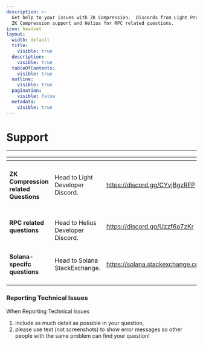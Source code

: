 ```yaml
---
description: >-
  Get help to your issues with ZK Compression.  Discords from Light Protocol for
  ZK Compression support and Helius for RPC related questions.
icon: headset
layout:
  width: default
  title:
    visible: true
  description:
    visible: true
  tableOfContents:
    visible: true
  outline:
    visible: true
  pagination:
    visible: false
  metadata:
    visible: true
---
```


# Support

***

<table data-view="cards"><thead><tr><th></th><th></th><th data-hidden data-card-target data-type="content-ref"></th></tr></thead><tbody><tr><td><h4>ZK Compression related Questions</h4></td><td>Head to Light Developer Discord.</td><td><a href="https://discord.gg/CYvjBgzRFP">https://discord.gg/CYvjBgzRFP</a></td></tr><tr><td><h4>RPC related questions</h4></td><td><br>Head to Helius Developer Discord.</td><td><a href="https://discord.gg/Uzzf6a7zKr">https://discord.gg/Uzzf6a7zKr</a></td></tr><tr><td><h4>Solana-specifc questions</h4></td><td>Head to Solana StackExchange.</td><td><a href="https://solana.stackexchange.com/">https://solana.stackexchange.com/</a></td></tr></tbody></table>

### Reporting Technical Issues

When Reporting Technical Issues

1. include as much detail as possible in your question,
2. please use text (not screenshots) to show error messages so other people with the same problem can find your question!

